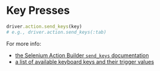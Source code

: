 # Key Presses

```ruby
driver.action.send_keys(key)
# e.g., driver.action.send_keys(:tab)
```

For more info:
+ [the Selenium Action Builder `send_keys` documentation](https://selenium.googlecode.com/git/docs/api/rb/Selenium/WebDriver/ActionBuilder.html#send_keys-instance_method)
+ [a list of available keyboard keys and their trigger values](http://selenium.googlecode.com/svn/trunk/docs/api/rb/Selenium/WebDriver/Keys.html)
